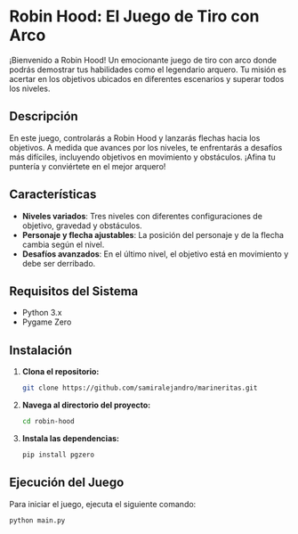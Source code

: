 # Robin Hood: El Juego de Tiro con Arco

¡Bienvenido a Robin Hood! Un emocionante juego de tiro con arco donde podrás demostrar tus habilidades como el legendario arquero. Tu misión es acertar en los objetivos ubicados en diferentes escenarios y superar todos los niveles.

## Descripción

En este juego, controlarás a Robin Hood y lanzarás flechas hacia los objetivos. A medida que avances por los niveles, te enfrentarás a desafíos más difíciles, incluyendo objetivos en movimiento y obstáculos. ¡Afina tu puntería y conviértete en el mejor arquero!

## Características

- **Niveles variados**: Tres niveles con diferentes configuraciones de objetivo, gravedad y obstáculos.
- **Personaje y flecha ajustables**: La posición del personaje y de la flecha cambia según el nivel.
- **Desafíos avanzados**: En el último nivel, el objetivo está en movimiento y debe ser derribado.

## Requisitos del Sistema

- Python 3.x
- Pygame Zero

## Instalación

1. **Clona el repositorio:**

    ```sh
    git clone https://github.com/samiralejandro/marineritas.git
    ```

2. **Navega al directorio del proyecto:**

    ```sh
    cd robin-hood
    ```

3. **Instala las dependencias:**

    ```sh
    pip install pgzero
    ```

## Ejecución del Juego

Para iniciar el juego, ejecuta el siguiente comando:

```sh
python main.py

